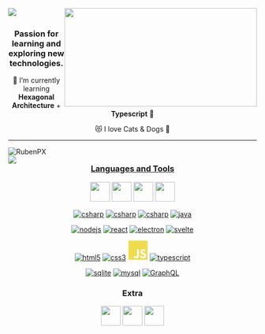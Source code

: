 <img align="right" height=200 width=390 src="https://github-readme-stats.vercel.app/api/top-langs/?username=RubenPX&title_color=61dafb&text_color=ffffff&icon_color=61dafb&bg_color=20232a&langs_count=8&layout=compact&border_color=61dafb&hide_border=true" />
<a href="https://git.io/typing-svg"><img src="https://readme-typing-svg.herokuapp.com/?lines=Hello,+There!+👋;I'm+RubenPX;Nice+to+meet+you!&center=true&size=35"></a>
<h3 align="center">Passion for learning and exploring new technologies.</h3>

<p align="center">🌱 I’m currently learning <b>Hexagonal Architecture</b> + <b>Typescript</b> 🌱</p>
<p align="center">😻 I love Cats & Dogs 🐾</p>

---
<img align="right" width="600" src="https://github-readme-streak-stats.herokuapp.com?user=RubenPX&theme=github-dark&hide_border=true&date_format=M%20j%5B%2C%20Y%5D&ring=04DD00&fire=0073DD" alt="RubenPX" />
<img align="right"  width="600" src="https://activity-graph.herokuapp.com/graph?username=RubenPX&theme=react-dark&hide_border=true&hide_title=true&line=04DC00&color=04DC00"/>
<h3 align="center"><u>Languages and Tools</u></h3>
<p align="center">
<a href="https://code.visualstudio.com/"><img src="https://cdn.jsdelivr.net/gh/devicons/devicon/icons/vscode/vscode-original.svg" width="40" height="40" /></a>
<a href="https://visualstudio.microsoft.com/es/"><img src="https://cdn.jsdelivr.net/gh/devicons/devicon/icons/visualstudio/visualstudio-plain.svg" width="40" height="40" /></a>
<a href="https://git-scm.com/"><img src="https://cdn.jsdelivr.net/gh/devicons/devicon/icons/git/git-original.svg" width="40" height="40" /></a>
<a href="https://trello.com/"><img src="https://cdn.jsdelivr.net/gh/devicons/devicon/icons/trello/trello-plain.svg" width="40" height="40" /></a>
</p>
<p align="center">
<a href="https://dotnet.microsoft.com/" target="_blank"><img src="https://cdn.jsdelivr.net/gh/devicons/devicon/icons/csharp/csharp-plain.svg" alt="csharp" width="40" height="40" /></a>
<a href="https://dotnet.microsoft.com/" target="_blank"><img src="https://cdn.jsdelivr.net/gh/devicons/devicon/icons/dot-net/dot-net-plain.svg" alt="csharp" width="40" height="40" /></a>
<a href="https://dotnet.microsoft.com/" target="_blank"><img src="https://cdn.jsdelivr.net/gh/devicons/devicon/icons/dotnetcore/dotnetcore-original.svg" alt="csharp" width="40" height="40" /></a>
<a href="https://www.java.com" target="_blank"><img src="https://cdn.jsdelivr.net/gh/devicons/devicon/icons/java/java-plain.svg" alt="java" width="40" height="40" /></a>
</p>
<p align="center">
<a href="https://nodejs.org" target="_blank"><img src="https://cdn.jsdelivr.net/gh/devicons/devicon/icons/nodejs/nodejs-original.svg" alt="nodejs" width="40" height="40" /></a>
<a href="https://reactjs.org/" target="_blank"><img src="https://cdn.jsdelivr.net/gh/devicons/devicon/icons/react/react-original.svg" alt="react" width="40" height="40" /></a>
<a href="https://www.electronjs.org" target="_blank"><img src="https://cdn.jsdelivr.net/gh/devicons/devicon/icons/electron/electron-original.svg" alt="electron" width="40" height="40" /></a>
<a href="https://svelte.dev" target="_blank"><img src="https://cdn.jsdelivr.net/gh/devicons/devicon/icons/svelte/svelte-original.svg" alt="svelte" width="40" height="40" /></a>
</p>
<p align="center">
<a href="https://www.w3.org/html/" target="_blank"><img src="https://cdn.jsdelivr.net/gh/devicons/devicon/icons/html5/html5-plain.svg" alt="html5" width="40" height="40" /></a>
<a href="https://developer.mozilla.org/es/docs/Web/CSS" target="_blank"><img src="https://cdn.jsdelivr.net/gh/devicons/devicon/icons/css3/css3-original.svg" alt="css3" width="40" height="40" /></a>
<a href="https://developer.mozilla.org/en-US/docs/Web/JavaScript" target="_blank"><img src="https://raw.githubusercontent.com/devicons/devicon/master/icons/javascript/javascript-plain.svg" alt="javascript" width="40" height="40" /></a> 
<a href="https://www.typescriptlang.org/" target="_blank"><img src="https://cdn.jsdelivr.net/gh/devicons/devicon/icons/typescript/typescript-original.svg" alt="typescript" width="40" height="40" /></a>
</p>
<p align="center">
<a href="https://www.sqlite.org/" target="_blank"><img src="https://www.vectorlogo.zone/logos/sqlite/sqlite-icon.svg" alt="sqlite" width="40" height="40" /></a>
<a href="https://www.mysql.com/" target="_blank"><img src="https://cdn.jsdelivr.net/gh/devicons/devicon/icons/mysql/mysql-original-wordmark.svg" alt="mysql" width="40" height="40" /></a>
<a href="https://graphql.org/" target="_blank"><img src="https://cdn.jsdelivr.net/gh/devicons/devicon/icons/graphql/graphql-plain.svg" alt="GraphQL" width="40" height="40" /></a>
</p>
<h3 align="center">Extra</h3>
<p align="center">
<a href="https://www.raspberrypi.org/"><img src="https://cdn.jsdelivr.net/gh/devicons/devicon/icons/raspberrypi/raspberrypi-original.svg" width="40" height="40" /></a>
<a href="https://www.arduino.cc/"><img src="https://cdn.jsdelivr.net/gh/devicons/devicon/icons/arduino/arduino-original.svg" width="40" height="40" /></a>
<a href="https://www.android.com/"><img src="https://cdn.jsdelivr.net/gh/devicons/devicon/icons/android/android-plain.svg" width="40" height="40" /></a>
</p>
